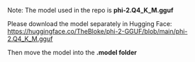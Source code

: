 Note: The model used in the repo is **phi-2.Q4_K_M.gguf**

Please download the model separately in Hugging Face: https://huggingface.co/TheBloke/phi-2-GGUF/blob/main/phi-2.Q4_K_M.gguf

Then move the model into the **.model folder**
